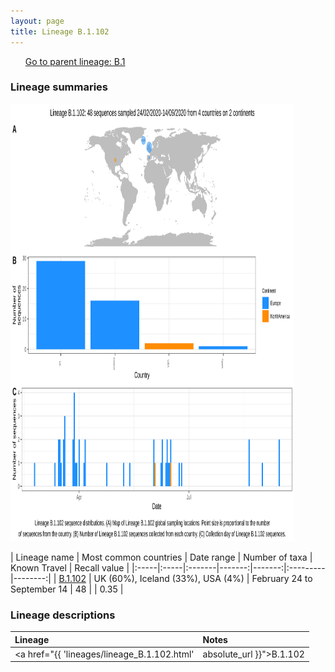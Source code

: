 ```yaml
---
layout: page
title: Lineage B.1.102
---
```




<p>
<ul class="actions small">
	 <a href="{{ 'lineages/lineage_B.1.html' | absolute_url }}" class="button special fit">Go to parent lineage: B.1</a>
</ul>
</p>
<h3> Lineage summaries</h3>

<img src="../assets/images/B.1.102.svg" alt="B.1.102 lineage summary figure" width="90%" height="700px" />


| Lineage name | Most common countries | Date range | Number of taxa | Known Travel | Recall value |
|:-----|:-----|:-------|-------:|-------:|:---------|--------:|
| <a href="{{ 'lineages/lineage_B.1.102.html' | absolute_url }}">B.1.102</a> | UK (60%), Iceland (33%), USA (4%) | February 24 to September 14 | 48 |  | 0.35 |

<h3>Lineage descriptions</h3>

| Lineage | Notes |
|:-----|:-----|
| <a href="{{ 'lineages/lineage_B.1.102.html' | absolute_url }}">B.1.102</a> | Icelandic lineage |

